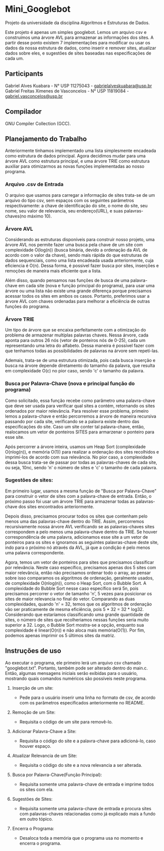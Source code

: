 # Mini_Googlebot
Projeto da universidade da disciplina Algoritmos e Estruturas de Dados.

Este projeto é apenas um simples googlebot. Lemos um arquivo csv e construímos uma árvore AVL para armazenar as informações dos sites. A partir desse ponto existem 7 implementações para modificar ou usar os dados da nossa estrutura de dados, como inserir e remover sites, atualizar dados sobre eles, e sugestões de sites baseadas nas especificações de cada um.

## Participants
Gabriel Alves Kuabara - N° USP 11275043 - gabrielalveskuabara@usp.br
Gabriel Freitas Ximenes de Vasconcelos - N° USP 11819084 - gabriel.vasconcelos@usp.br

## Compilador
GNU Compiler Collection (GCC).

## Planejamento do Trabalho
Anteriormente tinhamos implementado uma lista simplesmente encadeada como estrutura de dados principal. Agora decidimos mudar para uma árvore AVL como estrutura principal, e uma árvore TRIE como estrutura auxiliar para otimizarmos as novas funções implementadas ao nosso programa.

### Arquivo .csv de Entrada
O arquivo que usamos para carregar a informação de sites trata-se de um arquivo do tipo csv, sem espaços com os seguintes parâmetros respectivamente: a chave de identificação do site, o nome do site, seu nome, seu valor de relevancia, seu endereço(URL), e suas palavras-chaves(no máximo 10).

### Árvore AVL
Considerando as estruturas disponíveis para construir nosso projeto, uma árvore AVL nos permite fazer uma busca pela chave de um site com complexidade O(log(n)) (busca binária, devido a ordenação da AVL de acordo com o valor da chave), sendo mais rápida do que estruturas de dados sequenciais, como uma lista encadeada usada anteriormente, cuja eficiencia é O(n). Dessa forma, é possivel fazer busca por sites, inserções e remoções de maneira mais eficiente que a lista.

Além disso, quando pensamos nas funções de busca de uma palavra-chave em cada site (nova e função principal do programa), para usar uma árvore ou uma lista não existe uma grande diferença porque precisamos acessar todos os sites em ambos os casos. Portanto, preferimos usar a árvore AVL com chaves ordenadas para melhorar a eficiência de outras funções do programa.

### Árvore TRIE
Um tipo de árvore que se encaixa perfeitamente com a otimização do problema de armazenar multíplas palavras chaves. Nessa árvore, cada aponta para outros 26 nós (vetor de ponteiros nós de 0-25), cada um representando uma letra do alfabeto. Dessa maneira é possível fazer com que tenhamos todas as possibilidades de palavras na árvore sem repetí-las. 

Ademais, trata-se de uma estrutura otimizada, pois cada busca inserção e busca na árvore depende diretamento do tamanho da palavra, que resulta em complexidade O(c) no pior caso, sendo 'c' o tamanho da palavra.

### Busca por Palavra-Chave (nova e principal função do programa)
Como solicitado, essa função recebe como parâmetro uma palavra-chave que deve ser usada para verificar qual sites a contém, retornando os sites ordenados por maior relevância. Para resolver esse problema, primeiro lemos a palavra-chave e então percorremos a árvore de maneira recursiva passando por cada site, verificando se a palavra existe dentro das especificações do site. Caso um site conter tal palavra-chave, então, realocamos um vetor de ponteiros SITES para armarzenar o ponteiro para esse site. 

Após percorrer a árvore inteira, usamos um Heap Sort (complexidade O(nlog(n)), e memória O(1)) para realizar a ordenação dos sites recolhidos e imprimí-los de acordo com sua relevância. No pior caso, a complexidade dessa busca trata-se de passar por todas as palavras-chaves de cada site, ou seja, 10nc, sendo 'n' o número de sites e 'c' o tamanho de cada palavra.

### Sugestões de sites:
Em primeiro lugar, usamos a mesma função de "Busca por Palavra-Chave" para construir o vetor de sites com a palavra-chave de entrada. Então, o próximo passo foi usar um árvore TRIE para armazenar todas as palavras-chave dos sites encontrados anteriormente.

Depois disso, precisamos procurar todos os sites que contenham pelo menos uma das palavras-chave dentro do TRIE. Assim, percorremos recursivamente nossa árvore AVL verificando se as palavras-chaves sites correspondem a pelo menos uma palavra-chave dentro da TRIE. Se houver correspondência de uma palavra, adicionamos esse site a um vetor de ponteiros para os sites e ignoramos as seguintes palavras-chave deste site, indo para o próximo nó através da AVL, já que a condição é pelo menos uma palavra correspondente.

Agora, temos um vetor de ponteiros para sites que precisamos classificar por relevância. Neste caso específico, precisamos apenas dos 5 sites com maior relevância, então não precisamos ordenar todo o array, ao pensar sobre isso comparamos os algoritmos de ordenação, geralmente usados, de complexidade O(nlog(n)), como o Heap Sort, com o Bubble Sort. A complexidade do Bubble Sort nesse caso específico será 5n, pois precisamos percorrer o vetor de tamanho 'n', 5 vezes para posicionar os sites de maior relevancia no final do vetor. Comparando as duas complexidades, quando 'n'  = 32, temos que os algoritmos de ordenação vão ser praticamente de mesma eficiência, pois 5 * 32 = 32 * log32. Considerando que estaríamos classificando uma grande quantidade de sites, o número de sites que recolheriamos nessas funções seria muito superior a 32. Logo, o Bubble Sort mostra-se a opção, enquanto sua complexidade é linear(O(n)) e não aloca mais memória(O(1)). Por fim, podemos apenas imprimir os 5 últimos sites da matriz.

## Instruções de uso
Ao executar o programa, ele primeiro lerá um arquivo csv chamado "googlebot.txt". Portanto, também pode ser alterado dentro do main.c. Então, algumas mensagens iniciais serão exibidas para o usuário, mostrando quais comandos numéricos são possíveis neste programa.

1. Inserção de um site:
	* Pede para o usuário inserir uma linha no formato de csv, de acordo com os parâmetros especificados anteriormente no README.

2. Remoção de um Site:
	* Requisita o código de um site para removê-lo.

3. Adicionar Palavra-Chave a Site:
	* Requisita o código do site e a palavra-chave para adicioná-lo, caso houver espaço.

4. Atualizar Relevancia de um Site:
	* Requisita o código do site e a nova relevancia a ser alterada.

5. Busca por Palavra-Chave(Função Principal):
	* Requisita somente uma palavra-chave de entrada e imprime todos os sites com ela.

6. Sugestões de Sites:
	* Requisita somente uma palavra-chave de entrada e procura sites com palavras-chaves relacionadas como já explicado mais a fundo em outro tópico.

7. Encerra o Programa:
	* Desaloca toda a memória que o programa usa no momento e encerra o programa.
